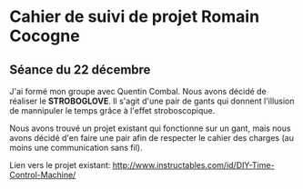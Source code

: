 
# Cahier de suivi de projet Romain Cocogne

## Séance du 22 décembre

J'ai formé mon groupe avec Quentin Combal. Nous avons décidé de réaliser le **STROBOGLOVE**. Il s'agit d'une pair de gants qui donnent l'illusion de mannipuler le temps grâce à l'effet stroboscopique.

Nous avons trouvé un projet existant qui fonctionne sur un gant, mais nous avons décidé d'en faire une pair afin de respecter le cahier des charges (au moins une communication sans fil).

Lien vers le projet existant: http://www.instructables.com/id/DIY-Time-Control-Machine/ 

